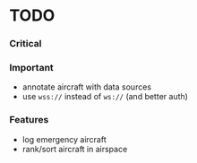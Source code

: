 # TODO

### Critical

### Important

* annotate aircraft with data sources
* use `wss://` instead of `ws://` (and better auth)

### Features

* log emergency aircraft
* rank/sort aircraft in airspace